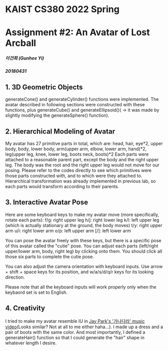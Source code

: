 # KAIST CS380 2022 Spring
# Assignment #2: An Avatar of Lost Arcball

##### 이건희 (Gunhee Yi)

##### 20180431


## 1. 3D Geometric Objects
generateCone() and generateCylinder() functions were implemented. The avatar described in following sections were constructed with these functions, plus generateCube() and generateEllipsoid()( -> it was made by slightly modifying the generateSphere() function).

## 2. Hierarchical Modeling of Avatar
My avatar has 27 primitive parts in total, which are:
head, hair, eye*2, upper body, body, lower body, arm(upper arm, elbow, lower arm, hand)*2, leg(upper leg, knee, lower leg, boots neck, boots)*2
Each parts were attached to a reasonable parent part, except the body and the right upper leg. The body was the root and the right upper leg would not move for our posing. Please refer to the codes directly to see which primitives were those parts constructed with, and to which were they attached to. Hierarchical transformation was already implemented in previous lab, so each parts would transform according to their parents.

## 3. Interactive Avatar Pose
Here are some keyboard keys to make my avatar move (more specifically, rotate each parts):
f/g: right upper leg
h/j: right lower leg
k/l: left upper leg (which is actually stationary at the ground, the body moves)
t/y: right upper arm
u/i: right lower arm
o/p: left upper arm
\[/\]: left lower arm

You can pose the avatar freely with these keys, but there is a specific pose of this avatar called the "cutie" pose. You can adjust each parts (left/right upper/lower arm, body, right leg) by clicking onto them. You should click all those six parts to complete the cutie pose.

You can also adjust the camera orientation with keyboard inputs. Use arrow + shift + space keys for its position, and w/a/s/d/q/r keys for its looking direction.

Please note that all the keyboard inputs will work properly only when the keybaord set is set to English.

## 4. Creativity
I tried to make my avatar resemble IU in [Jay Park's '가나다라' music video](https://youtu.be/gFb1TftvdoM?t=265)(Looks similar? Not at all to me either haha...). I made up a dress and a pair of boots with the same color. And most importantly, I defined a generateHair() function so that I could generate the "hair" shape in whatever length I desire.
